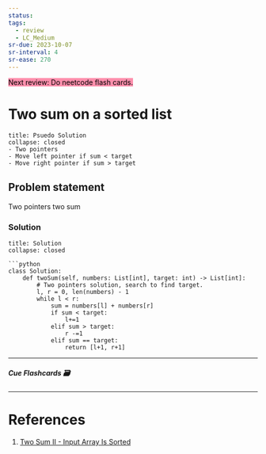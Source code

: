 ```yaml
---
status: 
tags:
  - review
  - LC_Medium
sr-due: 2023-10-07
sr-interval: 4
sr-ease: 270
---
```


<mark style="background: #FF5582A6;">Next review: Do neetcode flash cards.</mark>

# Two sum on a sorted list
```ad-tldr
title: Psuedo Solution
collapse: closed
- Two pointers
- Move left pointer if sum < target
- Move right pointer if sum > target
```
## Problem statement
Two pointers two sum
### Solution
```ad-tldr
title: Solution
collapse: closed

```python
class Solution:
    def twoSum(self, numbers: List[int], target: int) -> List[int]:
        # Two pointers solution, search to find target.
        l, r = 0, len(numbers) - 1
        while l < r:
            sum = numbers[l] + numbers[r]
            if sum < target:
                l+=1
            elif sum > target:
                r -=1
            elif sum == target:
                return [l+1, r+1]

```

---
##### Cue Flashcards 🗃

---
# References
1. [Two Sum II - Input Array Is Sorted](https://leetcode.com/problems/two-sum-ii-input-array-is-sorted/)

